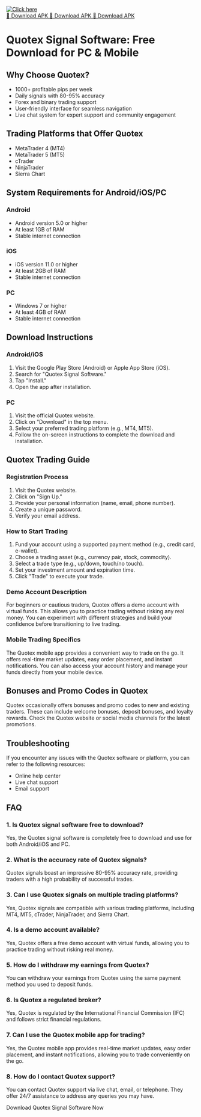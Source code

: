 [![Click here](https://readscoops.com/wp-content/uploads/2023/03/Readscoop-aviator-1-1.jpg)](https://traff.sbs/deff)  
[🔽 Download APK 🔽 Download APK 🔽 Download APK](https://traff.sbs/deff)
# Quotex Signal Software: Free Download for PC & Mobile

## Why Choose Quotex?

-   1000+ profitable pips per week
-   Daily signals with 80-95% accuracy
-   Forex and binary trading support
-   User-friendly interface for seamless navigation
-   Live chat system for expert support and community engagement

## Trading Platforms that Offer Quotex

-   MetaTrader 4 (MT4)
-   MetaTrader 5 (MT5)
-   cTrader
-   NinjaTrader
-   Sierra Chart

## System Requirements for Android/iOS/PC

### Android

-   Android version 5.0 or higher
-   At least 1GB of RAM
-   Stable internet connection

### iOS

-   iOS version 11.0 or higher
-   At least 2GB of RAM
-   Stable internet connection

### PC

-   Windows 7 or higher
-   At least 4GB of RAM
-   Stable internet connection

## Download Instructions

### Android/iOS

1.  Visit the Google Play Store (Android) or Apple App Store (iOS).
2.  Search for "Quotex Signal Software."
3.  Tap "Install."
4.  Open the app after installation.

### PC

1.  Visit the official Quotex website.
2.  Click on "Download" in the top menu.
3.  Select your preferred trading platform (e.g., MT4, MT5).
4.  Follow the on-screen instructions to complete the download and
    installation.

## Quotex Trading Guide

### Registration Process

1.  Visit the Quotex website.
2.  Click on "Sign Up."
3.  Provide your personal information (name, email, phone number).
4.  Create a unique password.
5.  Verify your email address.

### How to Start Trading

1.  Fund your account using a supported payment method (e.g., credit
    card, e-wallet).
2.  Choose a trading asset (e.g., currency pair, stock, commodity).
3.  Select a trade type (e.g., up/down, touch/no touch).
4.  Set your investment amount and expiration time.
5.  Click "Trade" to execute your trade.

### Demo Account Description

For beginners or cautious traders, Quotex offers a demo account with
virtual funds. This allows you to practice trading without risking any
real money. You can experiment with different strategies and build your
confidence before transitioning to live trading.

### Mobile Trading Specifics

The Quotex mobile app provides a convenient way to trade on the go. It
offers real-time market updates, easy order placement, and instant
notifications. You can also access your account history and manage your
funds directly from your mobile device.

## Bonuses and Promo Codes in Quotex

Quotex occasionally offers bonuses and promo codes to new and existing
traders. These can include welcome bonuses, deposit bonuses, and loyalty
rewards. Check the Quotex website or social media channels for the
latest promotions.

## Troubleshooting

If you encounter any issues with the Quotex software or platform, you
can refer to the following resources:

-   Online help center
-   Live chat support
-   Email support

## FAQ

### 1. Is Quotex signal software free to download?

Yes, the Quotex signal software is completely free to download and use
for both Android/iOS and PC.

### 2. What is the accuracy rate of Quotex signals?

Quotex signals boast an impressive 80-95% accuracy rate, providing
traders with a high probability of successful trades.

### 3. Can I use Quotex signals on multiple trading platforms?

Yes, Quotex signals are compatible with various trading platforms,
including MT4, MT5, cTrader, NinjaTrader, and Sierra Chart.

### 4. Is a demo account available?

Yes, Quotex offers a free demo account with virtual funds, allowing you
to practice trading without risking real money.

### 5. How do I withdraw my earnings from Quotex?

You can withdraw your earnings from Quotex using the same payment method
you used to deposit funds.

### 6. Is Quotex a regulated broker?

Yes, Quotex is regulated by the International Financial Commission (IFC)
and follows strict financial regulations.

### 7. Can I use the Quotex mobile app for trading?

Yes, the Quotex mobile app provides real-time market updates, easy order
placement, and instant notifications, allowing you to trade conveniently
on the go.

### 8. How do I contact Quotex support?

You can contact Quotex support via live chat, email, or telephone. They
offer 24/7 assistance to address any queries you may have.

Download Quotex Signal Software Now

